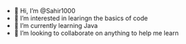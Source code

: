 - 👋 Hi, I’m @Sahir1000
- 👀 I’m interested in learingn the basics of code
- 🌱 I’m currently learning Java
- 💞️ I’m looking to collaborate on anything to help me learn

<!---
Sahir1000/Sahir1000 is a ✨ special ✨ repository because its `README.md` (this file) appears on your GitHub profile.
You can click the Preview link to take a look at your changes.
--->

